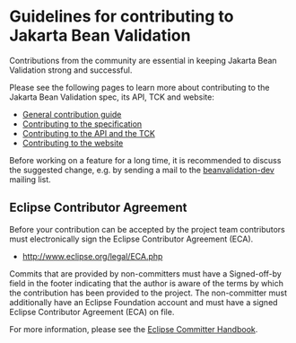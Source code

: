 # Guidelines for contributing to Jakarta Bean Validation

Contributions from the community are essential in keeping Jakarta Bean Validation strong and successful.

Please see the following pages to learn more about contributing to the Jakarta Bean Validation spec, its API, TCK and website:

* [General contribution guide](https://beanvalidation.org/contribute/)
* [Contributing to the specification](https://beanvalidation.org/contribute/specification/)
* [Contributing to the API and the TCK](https://beanvalidation.org/contribute/coding)
* [Contributing to the website](https://beanvalidation.org/contribute/site)

Before working on a feature for a long time, it is recommended to discuss the suggested change,
e.g. by sending a mail to the [beanvalidation-dev](https://lists.jboss.org/pipermail/beanvalidation-dev/) mailing list.

## Eclipse Contributor Agreement

Before your contribution can be accepted by the project team contributors must electronically sign the Eclipse Contributor Agreement (ECA).

 * http://www.eclipse.org/legal/ECA.php

Commits that are provided by non-committers must have a Signed-off-by field in the footer indicating that the author is aware of the terms by which the contribution has been provided to the project.
The non-committer must additionally have an Eclipse Foundation account and must have a signed Eclipse Contributor Agreement (ECA) on file.

For more information, please see the [Eclipse Committer Handbook](https://www.eclipse.org/projects/handbook/#resources-commit).
